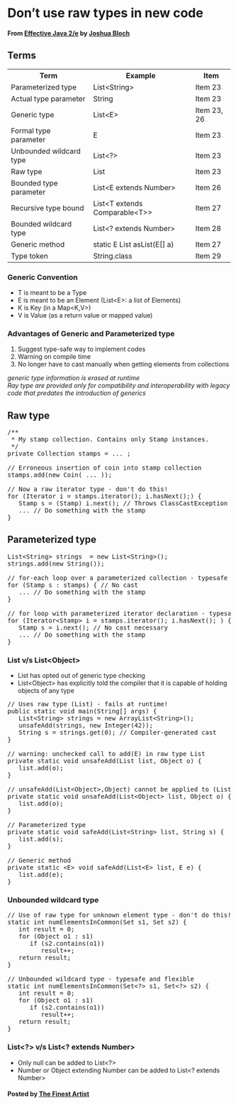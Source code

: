# Don’t use raw types in new code

#### From <u>[Effective Java 2/e](https://books.google.co.kr/books/about/Effective_Java.html?id=ka2VUBqHiWkC&hl=en)</u> by <u>[Joshua Bloch](https://en.wikipedia.org/wiki/Joshua_Bloch)</u>

## Terms
<table id="markdown-table">
   <tr>
      <th>Term</th>
      <th>Example</th>
      <th>Item</th>
   </tr>
   <tr>
      <td>Parameterized type</td>
      <td>List&lt;String&gt;</td>
      <td>Item 23</td>
   </tr>
   <tr>
      <td>Actual type parameter</td>
      <td>String</td>
      <td>Item 23</td>
   </tr>
   <tr>
      <td>Generic type</td>
      <td>List&lt;E&gt;</td>
      <td>Item 23, 26</td>
   </tr>
   <tr>
      <td>Formal type parameter</td>
      <td>E</td>
      <td>Item 23</td>
   </tr>
   <tr>
      <td>Unbounded wildcard type</td>
      <td>List&lt;?&gt;</td>
      <td>Item 23</td>
   </tr>
   <tr>
      <td>Raw type</td>
      <td>List</td>
      <td>Item 23</td>
   </tr>
   <tr>
      <td>Bounded type parameter</td>
      <td>List&lt;E extends Number&gt;</td>
      <td>Item 26</td>
   </tr>
   <tr>
      <td>Recursive type bound</td>
      <td>List&lt;T extends Comparable&lt;T&gt;&gt;</td>
      <td>Item 27</td>
   </tr>
   <tr>
      <td>Bounded wildcard type</td>
      <td>List&lt;? extends Number&gt;</td>
      <td>Item 28</td>
   </tr>
   <tr>
      <td>Generic method</td>
      <td>static E List asList(E[] a)</td>
      <td>Item 27</td>
   </tr>
   <tr>
      <td>Type token</td>
      <td>String.class</td>
      <td>Item 29</td>
   </tr>
</table>

### Generic Convention

   * T is meant to be a Type
   * E is meant to be an Element (List&lt;E&gt;: a list of Elements)
   * K is Key (in a Map&lt;K,V&gt;)
   * V is Value (as a return value or mapped value)

### Advantages of Generic and Parameterized type

   1. Suggest type-safe way to implement codes
   2. Warning on compile time
   3. No longer have to cast manually when getting elements from collections

*generic type information is erased at runtime*  
*Ray type are provided only for compatibility and interoperability with legacy code that predates the introduction of generics*

## Raw type
<pre class="prettyprint">
/**
 * My stamp collection. Contains only Stamp instances.
 */
private Collection stamps = ... ;

// Erroneous insertion of coin into stamp collection
stamps.add(new Coin( ... ));

// Now a raw iterator type - don't do this!
for (Iterator i = stamps.iterator(); i.hasNext();) {
   Stamp s = (Stamp) i.next(); // Throws ClassCastException
   ... // Do something with the stamp
}
</pre>

## Parameterized type
<pre class="prettyprint">
List&lt;String&gt; strings  = new List&lt;String&gt;();
strings.add(new String());

// for-each loop over a parameterized collection - typesafe
for (Stamp s : stamps) { // No cast
   ... // Do something with the stamp
}

// for loop with parameterized iterator declaration - typesafe
for (Iterator&lt;Stamp&gt; i = stamps.iterator(); i.hasNext(); ) {
   Stamp s = i.next(); // No cast necessary
   ... // Do something with the stamp
}
</pre>

### List v/s List&lt;Object&gt;
* List has opted out of generic type checking
* List&lt;Object&gt; has explicitly told the compiler that it is capable of holding objects of any type

<pre class="prettyprint">
// Uses raw type (List) - fails at runtime!
public static void main(String[] args) {
   List&lt;String&gt; strings = new ArrayList&lt;String&gt;();
   unsafeAdd(strings, new Integer(42));
   String s = strings.get(0); // Compiler-generated cast
}

// warning: unchecked call to add(E) in raw type List
private static void unsafeAdd(List list, Object o) {
   list.add(o);
}

// unsafeAdd(List&lt;Object&gt;,Object) cannot be applied to (List&lt;String&gt;,Integer)
private static void unsafeAdd(List&lt;Object&gt; list, Object o) {
   list.add(o);
}

// Parameterized type
private static void safeAdd(List&lt;String&gt; list, String s) {
   list.add(s);
}

// Generic method
private static &lt;E&gt; void safeAdd(List&lt;E&gt; list, E e) {
   list.add(e);
}
</pre>

### Unbounded wildcard type
<pre class="prettyprint">
// Use of raw type for unknown element type - don't do this!
static int numElementsInCommon(Set s1, Set s2) {
   int result = 0;
   for (Object o1 : s1)
      if (s2.contains(o1))
         result++;
   return result;
}

// Unbounded wildcard type - typesafe and flexible
static int numElementsInCommon(Set&lt;?&gt; s1, Set&lt;?&gt; s2) {
   int result = 0;
   for (Object o1 : s1)
      if (s2.contains(o1))
         result++;
   return result;
}
</pre>

### List&lt;?&gt; v/s List&lt;? extends Number&gt;
* Only null can be added to List&lt;?&gt;
* Number or Object extending Number can be added to List&lt;? extends Number&gt;

#### Posted by <u>[The Finest Artist](http://thefinestartist.com)</u>
